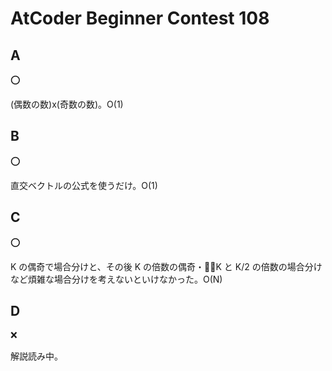 # AtCoder Beginner Contest 108

## A

:o:

(偶数の数)x(奇数の数)。O(1)

## B

:o:

直交ベクトルの公式を使うだけ。O(1)

## C

:o:

K の偶奇で場合分けと、その後 K の倍数の偶奇・K と K/2 の倍数の場合分けなど煩雑な場合分けを考えないといけなかった。O(N)

## D

:x:

解説読み中。
